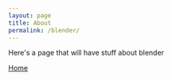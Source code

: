 ```yaml
---
layout: page
title: About
permalink: /blender/
---
```


Here's a page that will have stuff about blender  

[Home](https://bart-olson.github.io/Portfolio/)
